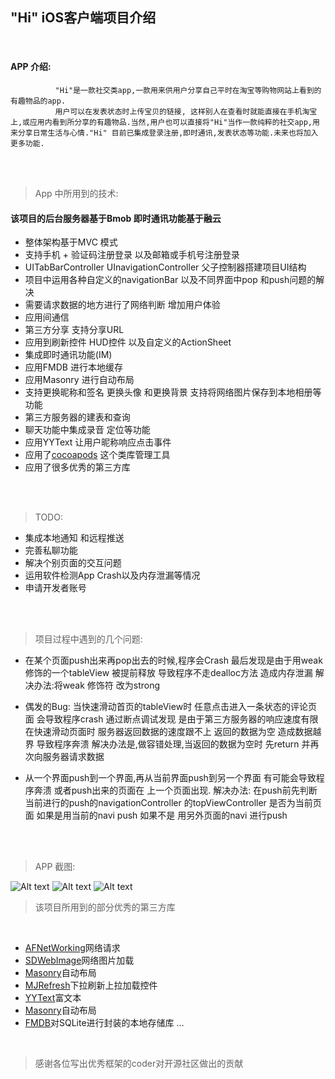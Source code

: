 "Hi" iOS客户端项目介绍
--
</br>


#### APP 介绍:
              "Hi"是一款社交类app,一款用来供用户分享自己平时在淘宝等购物网站上看到的有趣物品的app.
              用户可以在发表状态时上传宝贝的链接, 这样别人在查看时就能直接在手机淘宝上,或应用内看到所分享的有趣物品.当然,用户也可以直接将"Hi"当作一款纯粹的社交app,用来分享日常生活与心情."Hi" 目前已集成登录注册,即时通讯,发表状态等功能.未来也将加入更多功能.
              
 </br>
 </br>
 
> App 中所用到的技术:

#### 该项目的后台服务器基于Bmob 即时通讯功能基于融云

* 整体架构基于MVC 模式
* 支持手机 + 验证码注册登录 以及邮箱或手机号注册登录
* UITabBarController UInavigationController 父子控制器搭建项目UI结构
* 项目中运用各种自定义的navigationBar 以及不同界面中pop 和push问题的解决
* 需要请求数据的地方进行了网络判断 增加用户体验
* 应用间通信
* 第三方分享 支持分享URL
* 应用到刷新控件 HUD控件 以及自定义的ActionSheet
* 集成即时通讯功能(IM) 
* 应用FMDB 进行本地缓存
* 应用Masonry 进行自动布局
* 支持更换昵称和签名 更换头像 和更换背景 支持将网络图片保存到本地相册等功能
* 第三方服务器的建表和查询
* 聊天功能中集成录音 定位等功能
* 应用YYText 让用户昵称响应点击事件
* 应用了[cocoapods](https://github.com/CocoaPods/CocoaPods) 这个类库管理工具
* 应用了很多优秀的第三方库

</br>
</br>

> TODO: 

* 集成本地通知 和远程推送
* 完善私聊功能
* 解决个别页面的交互问题
* 运用软件检测App Crash以及内存泄漏等情况
* 申请开发者账号

</br>
</br>

> 项目过程中遇到的几个问题:
* 在某个页面push出来再pop出去的时候,程序会Crash 最后发现是由于用weak 修饰的一个tableView 
  被提前释放 导致程序不走dealloc方法 造成内存泄漏 解决办法:将weak 修饰符 改为strong

* 偶发的Bug: 当快速滑动首页的tableView时 任意点击进入一条状态的评论页面 会导致程序crash
  通过断点调试发现 是由于第三方服务器的响应速度有限 在快速滑动页面时 服务器返回数据的速度跟不上
  返回的数据为空 造成数据越界 导致程序奔溃
  解决办法是,做容错处理,当返回的数据为空时 先return 并再次向服务器请求数据

* 从一个界面push到一个界面,再从当前界面push到另一个界面 有可能会导致程序奔溃 或者push出来的页面在
  上一个页面出现. 解决办法: 在push前先判断当前进行的push的navigationController 的topViewController
  是否为当前页面 如果是用当前的navi push 如果不是 用另外页面的navi 进行push

</br>
</br>
             
> APP 截图:

![Alt text](https://bmob-cdn-10856.b0.upaiyun.com/2017/05/23/92a91236360d445ca0d1857e22b6a155.jpg)
![Alt text](https://bmob-cdn-10856.b0.upaiyun.com/2017/05/23/b287881250944bfd9aa0a26311fb1e13.jpg)
![Alt text](https://bmob-cdn-10856.b0.upaiyun.com/2017/05/23/f1939f9f8e5741919042264b3a58d399.jpg)

> 该项目所用到的部分优秀的第三方库
</br>

* [AFNetWorking](https://github.com/AFNetworking/AFNetworking)网络请求
* [SDWebImage](https://github.com/rs/SDWebImage)网络图片加载
* [Masonry](https://github.com/SnapKit/Masonry)自动布局
* [MJRefresh](https://github.com/CoderMJLee/MJRefresh)下拉刷新上拉加载控件
* [YYText](https://github.com/ibireme/YYText)富文本
* [Masonry](https://github.com/SnapKit/Masonry)自动布局
* [FMDB](https://github.com/ccgus/fmdb)对SQLite进行封装的本地存储库
...

</br>

> 感谢各位写出优秀框架的coder对开源社区做出的贡献
                      
  
